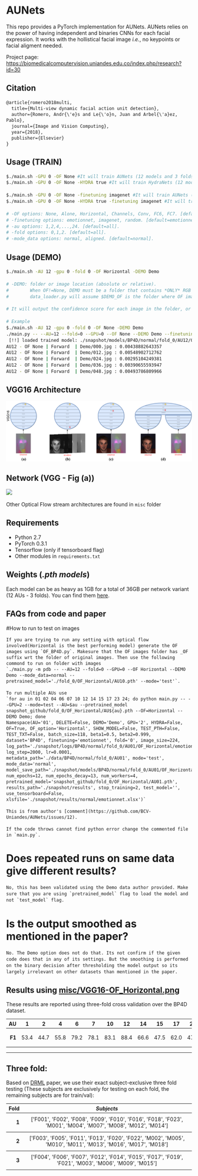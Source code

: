 # AUNets
This repo provides a PyTorch implementation for AUNets. AUNets relies on the power of having independent and binaries CNNs for each facial expression. It works with the hollistical facial image *i.e.*, no keypoints or facial aligment needed. 

Project page: https://biomedicalcomputervision.uniandes.edu.co/index.php/research?id=30

## Citation
```
@article{romero2018multi,
  title={Multi-view dynamic facial action unit detection},
  author={Romero, Andr{\'e}s and Le{\'o}n, Juan and Arbel{\'a}ez, Pablo},
  journal={Image and Vision Computing},
  year={2018},
  publisher={Elsevier}
}
```

## Usage (TRAIN)
```bash
$./main.sh -GPU 0 -OF None #It will train AUNets (12 models and 3 folds) from emotionnet weights.
$./main.sh -GPU 0 -OF None -HYDRA true #It will train HydraNets (12 models and 3 folds) from emotionnet weights. 

$./main.sh -GPU 0 -OF None -finetuning imagenet #It will train AUNets (12 models and 3 folds) from imagenet weights. 
$./main.sh -GPU 0 -OF None -HYDRA true -finetuning imagenet #It will train HydraNets (12 models and 3 folds) from imagenet weights. 

# -OF options: None, Alone, Horizontal, Channels, Conv, FC6, FC7. [default=None].
# -finetuning options: emotionnet, imagenet, random. [default=emotionnet].
# -au options: 1,2,4,...,24. [default=all].
# -fold options: 0,1,2. [default=all].
# -mode_data options: normal, aligned. [default=normal].
```

## Usage (DEMO)
```bash
$./main.sh -AU 12 -gpu 0 -fold 0 -OF Horizontal -DEMO Demo

# -DEMO: folder or image location (absolute or relative). 
#        When OF!=None, DEMO must be a folder that contains *ONLY* RGB images. 
#        data_loader.py will assume $DEMO_OF is the folder where OF images are stored. 

# It will output the confidence score for each image in the folder, or for one single image if DEMO is a file.

# Example
$./main.sh -AU 12 -gpu 0 -fold 0 -OF None -DEMO Demo
./main.py -- --AU=12 --fold=0 --GPU=0 --OF None --DEMO Demo --finetuning=emotionnet --mode_data=normal
 [!!] loaded trained model: ./snapshot/models/BP4D/normal/fold_0/AU12/OF_None/emotionnet/02_1800.pth!
AU12 - OF None | Forward  | Demo/000.jpg : 0.00438882643357
AU12 - OF None | Forward  | Demo/012.jpg : 0.00548902712762
AU12 - OF None | Forward  | Demo/024.jpg : 0.00295104249381
AU12 - OF None | Forward  | Demo/036.jpg : 0.00390655593947
AU12 - OF None | Forward  | Demo/048.jpg : 0.00493786809966
```

## VGG16 Architecture
![](misc/arqs.png)

## Network (VGG - Fig (a))
![](misc/VGG16-OF_None.png)

Other Optical Flow stream architectures are found in `misc` folder

## Requirements

- Python 2.7 
- PyTorch 0.3.1
- Tensorflow (only if tensorboard flag)
- Other modules in `requirements.txt`

## Weights (*.pth models*)

Each model can be as heavy as 1GB for a total of 36GB per network variant (12 AUs - 3 folds). You can find them [here](http://157.253.243.8/weights/AUNets).  


## FAQs from code and paper
#How to run to test on images
```
If you are trying to run any setting with optical flow involved(Horizontal is the best performing model) generate the OF images using `OF_BP4D.py`. Makesure that the OF images folder has _OF suffix wrt the folder of original images. Then use the following commond to run on folder with images
`./main.py -m pdb -- --AU=12 --fold=0 --GPU=0 --OF Horizontal --DEMO Demo --mode_data=normal --pretrained_model='./fold_0/OF_Horizontal/AU10.pth' --mode='test'`.

To run multiple AUs use
`for au in 01 02 04 06 07 10 12 14 15 17 23 24; do python main.py -- --GPU=2 --mode=test --AU=$au --pretrained_model snapshot_github/fold_0/OF_Horizontal/AU${au}.pth --OF=Horizontal --DEMO Demo; done
Namespace(AU='01', DELETE=False, DEMO='Demo', GPU='2', HYDRA=False, OF=True, OF_option='Horizontal', SHOW_MODEL=False, TEST_PTH=False, TEST_TXT=False, batch_size=118, beta1=0.5, beta2=0.999, dataset='BP4D', finetuning='emotionnet', fold='0', image_size=224, log_path='./snapshot/logs/BP4D/normal/fold_0/AU01/OF_Horizontal/emotionnet', log_step=2000, lr=0.0001, metadata_path='./data/BP4D/normal/fold_0/AU01', mode='test', mode_data='normal', model_save_path='./snapshot/models/BP4D/normal/fold_0/AU01/OF_Horizontal/emotionnet', num_epochs=12, num_epochs_decay=13, num_workers=4, pretrained_model='snapshot_github/fold_0/OF_Horizontal/AU01.pth', results_path='./snapshot/results', stop_training=2, test_model='', use_tensorboard=False, xlsfile='./snapshot/results/normal/emotionnet.xlsx')`

This is from author's [comment](https://github.com/BCV-Uniandes/AUNets/issues/12).

If the code throws cannot find python error change the commented file in `main.py`.
```

# Does repeated runs on same data give different results?
```No, this has been validated using the Demo data author provided. Make sure that you are using `pretrained_model` flag to load the model and not `test_model` flag.```

# Is the output smoothed as mentioned in the paper?
```No. The Demo option does not do that. Its not confirm if the given code does that in any of its settings. But the smoothing is performed on the binary decision after thresholding the model output so its largely irrelevant on other datasets than mentioned in the paper.```

## Results using [misc/VGG16-OF_Horizontal.png](misc/VGG16-OF_Horizontal.png)
These results are reported using three-fold cross validation over the BP4D dataset. 

<table>
<thead>
<tr class="header">
<th style="text-align: right;"><strong>AU</strong></th>
<th style="text-align: center;">1</th>
<th style="text-align: center;">2</th>
<th style="text-align: center;">4</th>
<th style="text-align: center;">6</th>
<th style="text-align: center;">7</th>
<th style="text-align: center;">10</th>
<th style="text-align: center;">12</th>
<th style="text-align: center;">14</th>
<th style="text-align: center;">15</th>
<th style="text-align: center;">17</th>
<th style="text-align: center;">23</th>
<th style="text-align: center;">24</th>
<th style="text-align: center;"><strong><em>Av.</em></strong></th>
</tr>
</thead>
<tbody>
<tr class="odd">
<td style="text-align: right;"><p><strong>F1</strong></p></td>
<td style="text-align: center;">53.4</td>
<td style="text-align: center;">44.7</td>
<td style="text-align: center;">55.8</td>
<td style="text-align: center;">79.2</td>
<td style="text-align: center;">78.1</td>
<td style="text-align: center;">83.1</td>
<td style="text-align: center;">88.4</td>
<td style="text-align: center;">66.6</td>
<td style="text-align: center;">47.5</td>
<td style="text-align: center;">62.0</td>
<td style="text-align: center;">47.3</td>
<td style="text-align: center;">49.7</td>
<td style="text-align: center;"><strong>63.0</strong></td>
</tr>
</tbody>
</table>

____
## Three fold:
Based on [DRML](http://openaccess.thecvf.com/content_cvpr_2016/papers/Zhao_Deep_Region_and_CVPR_2016_paper.pdf) paper, we use their exact subject-exclusive three fold testing (These subjects are exclusively for testing on each fold, the remaining subjects are for train/val):
<table>
<thead>
<tr class="header">
<th style="text-align: right;"><strong>Fold</strong></th>
<th style="text-align: center;"><strong><em>Subjects</em></strong></th>
</tr>
</thead>
<tbody>
<tr class="odd">
<td style="text-align: right;"><p><strong>1</strong></p></td>
<td style="text-align: center;">['F001', 'F002', 'F008', 'F009', 'F010', 'F016', 'F018', 'F023', 'M001', 'M004', 'M007', 'M008', 'M012', 'M014']</td>
</tr>
</tbody>
<tr class="odd">
<td style="text-align: right;"><p><strong>2</strong></p></td>
<td style="text-align: center;">['F003', 'F005', 'F011', 'F013', 'F020', 'F022', 'M002', 'M005', 'M010', 'M011', 'M013', 'M016', 'M017', 'M018']</td>
</tr>
</tbody>
<tr class="odd">
<td style="text-align: right;"><p><strong>3</strong></p></td>
<td style="text-align: center;">['F004', 'F006', 'F007', 'F012', 'F014', 'F015', 'F017', 'F019', 'F021', 'M003', 'M006', 'M009', 'M015']</td>
</tr>
</tbody>
</table>
